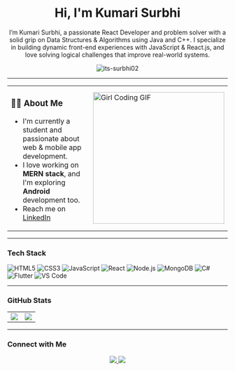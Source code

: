 <h1 align="center">Hi, I'm Kumari Surbhi</h1>
<!-- <h3 align="center">A passionate Full Stack Developer & DSA Enthusiast</h3> -->
<p align="center"> I’m Kumari Surbhi, a passionate React Developer and problem solver with a solid grip on Data Structures & Algorithms using Java and C++. I specialize in building dynamic front-end experiences with JavaScript & React.js, and love solving logical challenges that improve real-world systems.</p>

<p align="center">
  <img src="https://komarev.com/ghpvc/?username=its-surbhi02&label=Profile%20views&color=0e75b6&style=flat" alt="its-surbhi02" />
</p>


---
<table>
  <tr>
    <td>

### 👩‍💻 About Me

-  I'm currently a student and passionate about web & mobile app development. 
-  I love working on **MERN stack**, and I'm exploring **Android** development too.   
-  Reach me on [LinkedIn](https://www.linkedin.com/in/its-surbhi02)

</td>
    <td>
      <img src="https://media.giphy.com/media/L8K62iTDkzGX6/giphy.gif" width="300" alt="Girl Coding GIF" />
    </td>
  </tr>
</table>

---

### Tech Stack

![HTML5](https://img.shields.io/badge/-HTML5-E34F26?style=for-the-badge&logo=html5&logoColor=fff)
![CSS3](https://img.shields.io/badge/-CSS3-1572B6?style=for-the-badge&logo=css3)
![JavaScript](https://img.shields.io/badge/-JavaScript-F7DF1E?style=for-the-badge&logo=javascript&logoColor=000)
![React](https://img.shields.io/badge/-React-61DAFB?style=for-the-badge&logo=react&logoColor=000)
![Node.js](https://img.shields.io/badge/-Node.js-339933?style=for-the-badge&logo=nodedotjs&logoColor=fff)
![MongoDB](https://img.shields.io/badge/-MongoDB-47A248?style=for-the-badge&logo=mongodb&logoColor=fff)
![C#](https://img.shields.io/badge/-CSharp-239120?style=for-the-badge&logo=csharp&logoColor=fff)
![Flutter](https://img.shields.io/badge/-Flutter-02569B?style=for-the-badge&logo=flutter&logoColor=fff)
![VS Code](https://img.shields.io/badge/-VSCode-007ACC?style=for-the-badge&logo=visual-studio-code&logoColor=fff)

---

###  GitHub Stats

<table>
  <tr>
    <td>
      <img src="http://github-profile-summary-cards.vercel.app/api/cards/most-commit-language?username=its-surbhi02&theme=aura_dark" />
    </td>
    <td>
      <img src="http://github-profile-summary-cards.vercel.app/api/cards/stats?username=its-surbhi02&theme=aura_dark" />
    </td>
  </tr>
</table>


---

###  Connect with Me

<p align="center">
  <a href="https://www.linkedin.com/in/its-surbhi02">
    <img src="https://img.shields.io/badge/-LinkedIn-blue?style=for-the-badge&logo=Linkedin&logoColor=white" />
  </a>
  <a href="mailto:kumarisurbhi.ctps@gmail.com">
    <img src="https://img.shields.io/badge/-Email-D14836?style=for-the-badge&logo=gmail&logoColor=white" />
  </a>
</p>
